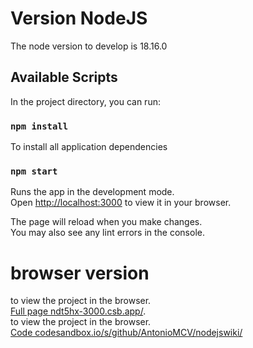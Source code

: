# Version NodeJS

The node version to develop is 18.16.0

## Available Scripts

In the project directory, you can run:

### `npm install`

To install all application dependencies

### `npm start`

Runs the app in the development mode.\
Open [http://localhost:3000](http://localhost:3000) to view it in your browser.

The page will reload when you make changes.\
You may also see any lint errors in the console.

# browser version

to view the project in the browser.\
[Full page ndt5hx-3000.csb.app/](https://ndt5hx-3000.csb.app/).\
to view the project in the browser.\
[Code codesandbox.io/s/github/AntonioMCV/nodejswiki/](https://codesandbox.io/s/github/AntonioMCV/nodejswiki/)
